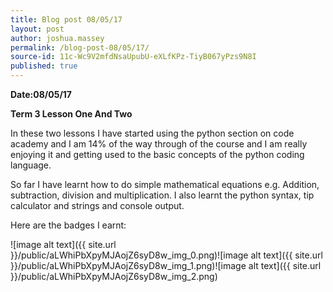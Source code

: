 ```yaml
---
title: Blog post 08/05/17
layout: post
author: joshua.massey
permalink: /blog-post-08/05/17/
source-id: 11c-Wc9V2mfdNsaUpubU-eXLfKPz-TiyB067yPzs9N8I
published: true
---
```

**Date:08/05/17**

**Term 3 Lesson One And Two**

In these two lessons I have started using the python section on code academy and I am 14% of the way through of the course and I am really enjoying it and getting used to the basic concepts of the python coding language.

So far I have learnt how to do simple mathematical equations e.g. Addition, subtraction, division and multiplication. I also learnt the python syntax, tip calculator and strings and console output.

Here are the badges I earnt:

![image alt text]({{ site.url }}/public/aLWhiPbXpyMJAojZ6syD8w_img_0.png)![image alt text]({{ site.url }}/public/aLWhiPbXpyMJAojZ6syD8w_img_1.png)![image alt text]({{ site.url }}/public/aLWhiPbXpyMJAojZ6syD8w_img_2.png)

